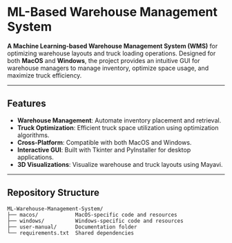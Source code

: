 # ML-Based Warehouse Management System

**A Machine Learning-based Warehouse Management System (WMS)** for optimizing warehouse layouts and truck loading operations. Designed for both **MacOS** and **Windows**, the project provides an intuitive GUI for warehouse managers to manage inventory, optimize space usage, and maximize truck efficiency.

---

## Features
- **Warehouse Management**: Automate inventory placement and retrieval.
- **Truck Optimization**: Efficient truck space utilization using optimization algorithms.
- **Cross-Platform**: Compatible with both MacOS and Windows.
- **Interactive GUI**: Built with Tkinter and PyInstaller for desktop applications.
- **3D Visualizations**: Visualize warehouse and truck layouts using Mayavi.

---

## Repository Structure

```plaintext
ML-Warehouse-Management-System/
├── macos/            MacOS-specific code and resources
├── windows/          Windows-specific code and resources
├── user-manual/      Documentation folder
└── requirements.txt  Shared dependencies
